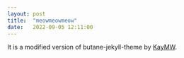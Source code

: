 ```yaml
---
layout: post
title:  "meowmeowmeow"
date:   2022-09-05 12:11:00
---
```

It is a modified version of butane-jekyll-theme by [KayMW](https://github.com/RedL0tus).
